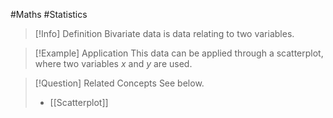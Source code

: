#Maths #Statistics

> [!Info] Definition
> Bivariate data is data relating to two variables.

> [!Example] Application
> This data can be applied through a scatterplot, where two variables $x$ and $y$ are used.

> [!Question] Related Concepts
> See below.
> - [[Scatterplot]]
